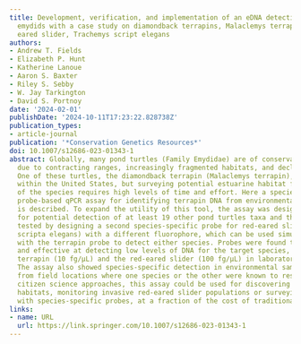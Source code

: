 ```yaml
---
title: Development, verification, and implementation of an eDNA detection assay for
  emydids with a case study on diamondback terrapins, Malaclemys terrapin, and red
  eared slider, Trachemys script elegans
authors:
- Andrew T. Fields
- Elizabeth P. Hunt
- Katherine Lanoue
- Aaron S. Baxter
- Riley S. Sebby
- W. Jay Tarkington
- David S. Portnoy
date: '2024-02-01'
publishDate: '2024-10-11T17:23:22.828738Z'
publication_types:
- article-journal
publication: '*Conservation Genetics Resources*'
doi: 10.1007/s12686-023-01343-1
abstract: Globally, many pond turtles (Family Emydidae) are of conservation concern
  due to contracting ranges, increasingly fragmented habitats, and declining populations.
  One of these turtles, the diamondback terrapin (Malaclemys terrapin), is of concern
  within the United States, but surveying potential estuarine habitat for the presence
  of the species requires high levels of time and effort. Here a species-specific,
  probe-based qPCR assay for identifying terrapin DNA from environmental DNA (eDNA)
  is described. To expand the utility of this tool, the assay was designed to allow
  for potential detection of at least 19 other pond turtles taxa and the utility was
  tested by designing a second species-specific probe for red-eared slider (Trachemys
  scripta elegans) with a different fluorophore, which can be used simultaneously
  with the terrapin probe to detect either species. Probes were found to be species-specific
  and effective at detecting low levels of DNA for the target species, the diamondback
  terrapin (10 fg/µL) and the red-eared slider (100 fg/µL) in laboratory conditions.
  The assay also showed species-specific detection in environmental samples taken
  from field locations where one species or the other were known to reside. Through
  citizen science approaches, this assay could be used for discovering novel terrapin
  habitats, monitoring invasive red-eared slider populations or surveying other emydids,
  with species-specific probes, at a fraction of the cost of traditional surveys.
links:
- name: URL
  url: https://link.springer.com/10.1007/s12686-023-01343-1
---
```


